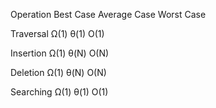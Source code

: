 Operation     Best Case     Average Case     Worst Case

Traversal     Ω(1)          θ(1)             O(1)

Insertion     Ω(1)          θ(N)             O(N)

Deletion      Ω(1)          θ(N)             O(N)

Searching     Ω(1)          θ(1)             O(1)
